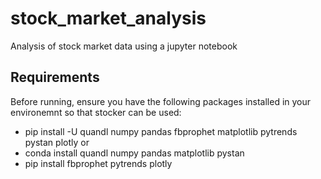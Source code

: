 # stock_market_analysis
Analysis of stock market data using a jupyter notebook

## Requirements
Before running, ensure you have the following packages installed in your environemnt so that stocker can be used:
* pip install -U quandl numpy pandas fbprophet matplotlib pytrends pystan plotly
or
* conda install quandl numpy pandas matplotlib pystan 
* pip install fbprophet pytrends plotly 
